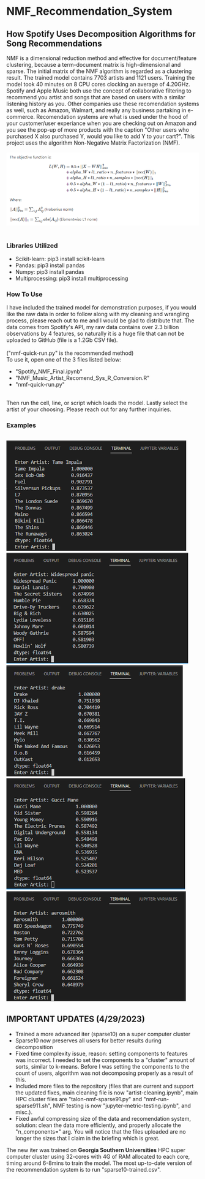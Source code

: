 # NMF_Recommendation_System
## How Spotify Uses Decomposition Algorithms for Song Recommendations
NMF is a dimensional reduction method and effective for document/feature clustering, because a term-document matrix is high-dimensional and sparse. 
The initial matrix of the NMF algorithm is regarded as a clustering result. The trained model contains 7703 artists and 1121 users. Training the model took 40 minutes on 8 CPU cores clocking an average of 4.20GHz. Spotify and Apple Music both use the concept of collaborative filtering to recommend you artist and songs that are based on users with a similar listening history as you. Other companies use these recomendation systems as well, such as Amazon, Walmart, and really any business partaking in e-commerce. Recomendation systems are what is used under the hood of your customer/user experiance when you are checking out on Amazon and you see the pop-up of more products with the caption "Other users who purchased X also purchased Y, would you like to add Y to your cart?". This project uses the algorithm Non-Negative Matrix Factorization (NMF).
<br><br>
![Screenshot](nmf-function.PNG)
<br><br>
### Libraries Utilized
- Scikit-learn: pip3 install scikit-learn
- Pandas: pip3 install pandas
- Numpy: pip3 install pandas
- Multiprocessing: pip3 install multiprocessing

### How To Use
I have included the trained model for demonstration purposes, if you would like the raw data in order to follow along 
with my cleaning and wrangling process, please reach out to me and I would be glad to distribute that. The data comes from Spotify's API, my raw data contains over 2.3 billion observations by 4 features, so naturally it is a huge file that can not be uploaded to GitHub (file is a 1.2Gb CSV file). 
<br><br>
("nmf-quick-run.py" is the recommended method)  
To use it, open one of the 3 files listed below: <br>
- "Spotify_NMF_Final.ipynb"
- "NMF_Music_Artist_Recomend_Sys_R_Conversion.R"
- "nmf-quick-run.py" <br>
<br>
Then run the cell, line, or script which loads the model. Lastly select the artist of your choosing.
Please reach out for any further inquiries. 

### Examples
![Screenshot](example1.PNG)
![Screenshot](example2.PNG)
![Screenshot](example3.PNG)
![Screenshot](example4.PNG)
![Screenshot](example5.PNG)
---
## IMPORTANT UPDATES (4/29/2023)
- Trained a more advanced iter (sparse10) on a super computer cluster
- Sparse10 now preserves all users for better results during decomposition
- Fixed time complexity issue, reason: setting components to features was incorrect. I needed to set the components to a "cluster" amount of sorts, similar to k-means. Before I was setting the components to the count of users, algorithm was not decomposing properly as a result of this.
- Included more files to the repository (files that are current and support the updated fixes, main cleaning file is now "artist-cleaning.ipynb", main HPC cluster files are "talon-nmf-sparse91.py" and "nmf-run-sparse911.sh", NMF testing is now "jupyter-metric-testing.ipynb", and misc.).
- Fixed awful compressing size of the data and recomendation system, solution: clean the data more efficiently, and properly allocate the "n_components=" arg. You will notice that the files uploaded are no longer the sizes that I claim in the briefing which is great.
  
The new iter was trained on **Georgia Southern Universities** HPC super computer cluster using 32-cores with 4G of RAM allocated to each core, timing around 6-8mins to train the model. The most up-to-date version of the recommendation system is to run "sparse10-trained.csv".
